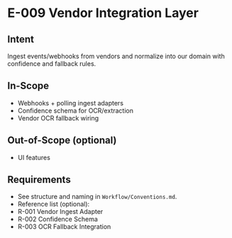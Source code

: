 # E-009 Vendor Integration Layer

## Intent
Ingest events/webhooks from vendors and normalize into our domain with confidence and fallback rules.

## In-Scope
- Webhooks + polling ingest adapters
- Confidence schema for OCR/extraction
- Vendor OCR fallback wiring

## Out-of-Scope (optional)
- UI features

## Requirements
- See structure and naming in `Workflow/Conventions.md`.
- Reference list (optional):
- R-001 Vendor Ingest Adapter
- R-002 Confidence Schema
- R-003 OCR Fallback Integration
